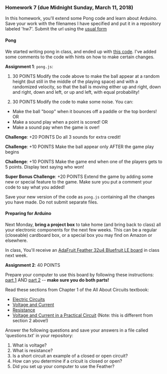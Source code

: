 ### Homework 7 (due Midnight Sunday, March 11, 2018)

In this homework, you'll extend some Pong code and learn about Arduino. Save your work with the filenames I have specified and put it in a repository labeled 'hw7'.  Submit the url using the [usual form](https://docs.google.com/forms/d/e/1FAIpQLSdsmP-O5zUX7yqt2SPWE9AiUPgcG28jPrEjmigq1fqCVSBxpQ/viewform) 

#### Pong

We started writing pong in class, and ended up with [this code](https://github.com/cantor10000/cca-programming-electronics-spring-2018/blob/master/class_code/pong_monday.js).  I've added some comments to the code with hints on how to make certain changes.  

**Assignment 1**: `pong.js`: 

1) 30 POINTS Modify the code above to make the ball appear at a random height (but still in the middle of the playing space) and with a randomized velocity, so that the ball is moving either up and right, down and right, down and left, or up and left, with equal probability!    

2) 30 POINTS Modify the code to make some noise.  You can:
 - Make the ball "boop" when it bounces off a paddle or the top borders!  
OR 
 - Make a sound play when a point is scored!
OR 
 - Make a sound pay when the game is over!  
 
**Challenge**: +20 POINTS Do all 3 sounds for extra credit!

**Challenge**: +10 POINTS Make the ball appear only AFTER the game play begins

**Challenge**: +10 POINTS Make the game end when one of the players gets to 5 points.  Display text saying who won! 

**Super Bonus Challenge**: +20 POINTS Extend the game by adding some new or special feature to the game.  Make sure you put a comment your code to say what you added!

Save your new version of the code as `pong.js` containing all the changes you have made.  Do not submit separate files.

#### Preparing for Arduino

Next Monday, **bring a project box** to take home (and bring back to class) all your electronic components for the next few weeks. This can be a regular (closeable) cardboard box, or a special box you may find on Amazon or elsewhere.

In class, You'll receive an [AdaFruit Feather 32u4 Bluefruit LE board](https://learn.adafruit.com/adafruit-feather-32u4-bluefruit-le/setup) in class next week. 

**Assignment 2**: 40 POINTS

Prepare your computer to use this board by following these instructions: [part 1](https://learn.adafruit.com/adafruit-feather-32u4-bluefruit-le/setup) AND [part 2](https://learn.adafruit.com/adafruit-feather-32u4-bluefruit-le/using-with-arduino-ide) -- **make sure you do both parts!**

Read these sections from Chapter 1 of the All About Circuits textbook:
 - [Electric Circuits](https://www.allaboutcircuits.com/textbook/direct-current/chpt-1/electric-circuits/) 
 - [Voltage and Current](https://www.allaboutcircuits.com/textbook/direct-current/chpt-1/voltage-current/)
 - [Resistance](https://www.allaboutcircuits.com/textbook/direct-current/chpt-1/resistance/)
 - [Voltage and Current in a Practical Circuit](https://www.allaboutcircuits.com/textbook/direct-current/chpt-1/voltage-current-practical-circuit/) (Note: this is different from section 2 above!)

Answer the following questions and save your answers in a file called 'questions.txt' in your repository:

1) What is voltage?
2) What is resistance?
3) Is a short circuit an example of a closed or open circuit?  
4) How can you determine if a cricuit is closed or open?
5) Did you set up your computer to use the Feather?   
